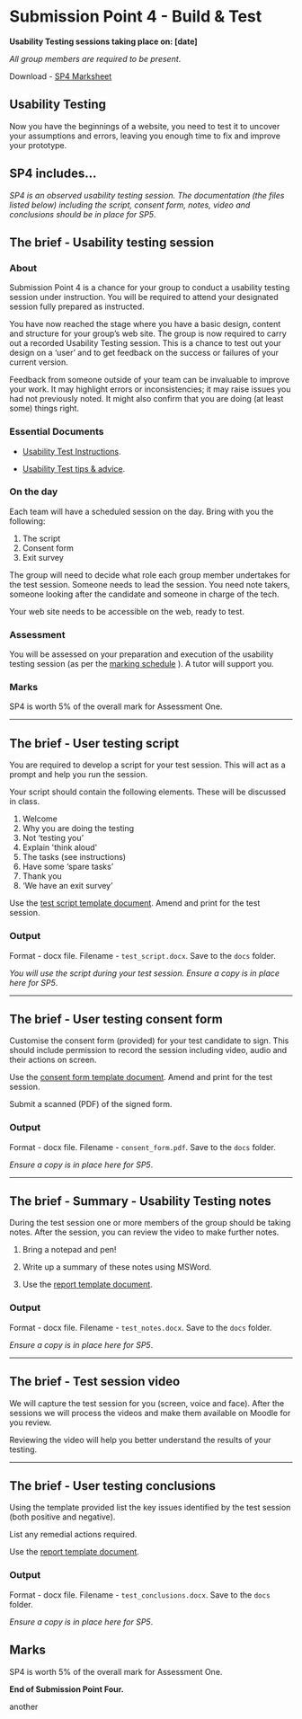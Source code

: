 # Submission Point 4 - Build & Test 

**Usability Testing sessions taking place on: [date]**

*All group members are required to be present*.

Download - [SP4 Marksheet](../../raw/master/support/sp4-marksheet.docx) 


## Usability Testing

Now you have the beginnings of a website, you need to test it to uncover your assumptions and errors, leaving you enough time to fix and improve your prototype.

## SP4 includes...

*SP4 is an observed usability testing session. The documentation (the files listed below) including the script, consent form, notes, video and conclusions should be in place for SP5*.

## The brief - Usability testing session
    
### About
    
Submission Point 4 is a chance for your group to conduct a usability testing session under instruction. You will be required to attend your designated session fully prepared as instructed.
    
You have now reached the stage where you have a basic design, content and structure for your group’s web site. The group is now required to carry out a recorded Usability Testing session. This is a chance to test out your design on a ‘user’ and to get feedback on the success or failures of your current version.

Feedback from someone outside of your team can be invaluable to improve your work. It may highlight errors or inconsistencies; it may raise issues you had not previously noted. It might also confirm that you are doing (at least some) things right.
    
### Essential Documents
    
- [Usability Test Instructions](../../raw/master/support/sp4_usability_test_instructions.docx).
    
- [Usability Test tips & advice](../../raw/master/support/sp4_usability_testing_tips.docx).
    
### On the day
    
Each team will have a scheduled session on the day. Bring with you the following:
    
1.  The script
1.  Consent form
1.  Exit survey
    
The group will need to decide what role each group member undertakes for the test session. Someone needs to lead the session. You need note takers, someone looking after the candidate and someone in charge of the tech.
    
Your web site needs to be accessible on the web, ready to test.
    
### Assessment
    
You will be assessed on your preparation and execution of the usability testing session (as per the [marking schedule](../../raw/master/support/sp4-marksheet.docx) ). A tutor will support you.
    
### Marks
    
SP4 is worth 5% of the overall mark for Assessment One.
    
---
    
## The brief - User testing script
    
You are required to develop a script for your test session. This will act as a prompt and help you run the session.
    
Your script should contain the following elements. These will be discussed in class.
    
1.  Welcome
1.  Why you are doing the testing
1.  Not ‘testing you’
1.  Explain 'think aloud'
1.  The tasks (see instructions)
1.  Have some ‘spare tasks’
1.  Thank you
1.  ‘We have an exit survey’
    
Use the [test script template document](../../raw/master/templates/template_test_script.docx). Amend and print for the test session.
    
### Output

Format - docx file. Filename - `test_script.docx`. Save to the `docs` folder.

*You will use the script during your test session. Ensure a copy is in place here for SP5*. 

---
    
## The brief - User testing consent form

Customise the consent form (provided) for your test candidate to sign. This should include permission to record the session including video, audio and their actions on screen.

Use the [consent form template document](../../raw/master/templates/template_consent_form.docx). Amend and print for the test session.

Submit a scanned (PDF) of the signed form.

### Output

Format - docx file. Filename - `consent_form.pdf`. Save to the `docs` folder.

*Ensure a copy is in place here for SP5*. 

---
 
## The brief - Summary - Usability Testing notes
    
During the test session one or more members of the group should be taking notes. After the session, you can review the video to make further notes.
    
1. Bring a notepad and pen!
    
1. Write up a summary of these notes using MSWord.
    
1. Use the [report template document](../../raw/master/templates/template_test_notes.docx).
    
### Output

Format - docx file. Filename - `test_notes.docx`. Save to the `docs` folder.

*Ensure a copy is in place here for SP5*.

---

## The brief - Test session video
    
We will capture the test session for you (screen, voice and face). After the sessions we will process the videos and make them available on Moodle for you review.

Reviewing the video will help you better understand the results of your testing.
    


---

## The brief - User testing conclusions
    
Using the template provided list the key issues identified by the test session (both positive and negative).
    
List any remedial actions required.
    
Use the [report template document](../../raw/master/templates/template_test_conclusions.docx).
    
### Output

Format - docx file. Filename - `test_conclusions.docx`. Save to the `docs` folder.

*Ensure a copy is in place here for SP5*.

## Marks

SP4 is worth 5% of the overall mark for Assessment One.

**End of Submission Point Four.**

another
